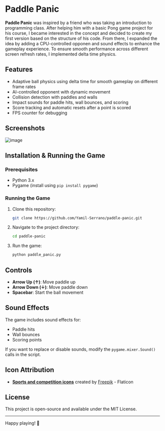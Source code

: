 # Paddle Panic 

**Paddle Panic** was inspired by a friend who was taking an introduction to programming class. After helping him with a basic Pong game project for his course, I became interested in the concept and decided to create my first version based on the structure of his code. From there, I expanded the idea by adding a CPU-controlled opponen and sound effects to enhance the gameplay experience. To ensure smooth performance across different screen refresh rates, I implemented delta time physics.

## Features
- Adaptive ball physics using delta time for smooth gameplay on different frame rates
- AI-controlled opponent with dynamic movement
- Collision detection with paddles and walls
- Impact sounds for paddle hits, wall bounces, and scoring
- Score tracking and automatic resets after a point is scored
- FPS counter for debugging

## Screenshots
![image](https://github.com/user-attachments/assets/35e5cf31-1551-450a-9647-4d3788703e67)


##  Installation & Running the Game
### Prerequisites
- Python 3.x
- Pygame (install using `pip install pygame`)

### Running the Game
1. Clone this repository:
   ```sh
   git clone https://github.com/Yamil-Serrano/paddle-panic.git
   ```
2. Navigate to the project directory:
   ```sh
   cd paddle-panic
   ```
3. Run the game:
   ```sh
   python paddle_panic.py
   ```

##  Controls
- **Arrow Up (↑)**: Move paddle up
- **Arrow Down (↓)**: Move paddle down
- **Spacebar**: Start the ball movement

## Sound Effects
The game includes sound effects for:
- Paddle hits
- Wall bounces
- Scoring points

If you want to replace or disable sounds, modify the `pygame.mixer.Sound()` calls in the script.

## Icon Attribution
- **[Sports and competition icons](https://www.flaticon.com/free-icons/sports-and-competition)** created by [Freepik](https://www.flaticon.com/authors/freepik) - Flaticon

## License
This project is open-source and available under the MIT License.

---
Happy playing! 🏓

